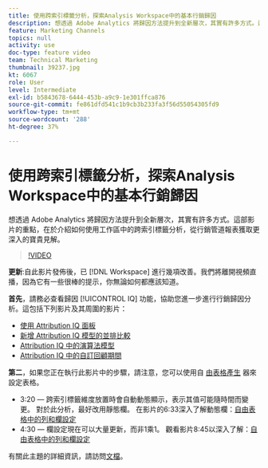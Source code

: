 ```yaml
---
title: 使用跨索引標籤分析，探索Analysis Workspace中的基本行銷歸因
description: 想透過 Adobe Analytics 將歸因方法提升到全新層次，其實有許多方式。這部影片的重點，在於介紹如何使用工作區中的跨索引標籤分析，從行銷管道報表獲取更深入的寶貴見解。
feature: Marketing Channels
topics: null
activity: use
doc-type: feature video
team: Technical Marketing
thumbnail: 39237.jpg
kt: 6067
role: User
level: Intermediate
exl-id: b5843678-6444-453b-a9c9-1e301ffca876
source-git-commit: fe861dfd541c1b9cb3b233fa3f56d55054305fd9
workflow-type: tm+mt
source-wordcount: '288'
ht-degree: 37%

---
```


# 使用跨索引標籤分析，探索Analysis Workspace中的基本行銷歸因

想透過 Adobe Analytics 將歸因方法提升到全新層次，其實有許多方式。這部影片的重點，在於介紹如何使用工作區中的跨索引標籤分析，從行銷管道報表獲取更深入的寶貴見解。

>[!VIDEO](https://video.tv.adobe.com/v/39237/?quality=12&learn=on)

**更新**:自此影片發佈後，已 [!DNL Workspace] 進行幾項改善。我們將離開視頻直播，因為它有一些很棒的提示，你無論如何都應該知道。

**首先**，請務必查看歸因 [!UICONTROL IQ] 功能，協助您進一步進行行銷歸因分析。這包括下列影片及其周圍的影片：

* [使用 Attribution IQ 面板](using-the-attribution-iq-panel.md)
* [新增 Attribution IQ 模型的並排比較](adding-side-by-side-comparisons-of-attribution-iq-models.md)
* [Attribution IQ 中的演算法模型](algorithmic-model-in-attribution-iq.md)
* [Attribution IQ 中的自訂回顧期間](custom-lookback-windows-in-attribution-iq.md)

**第二**，如果您正在執行此影片中的步驟，請注意，您可以使用自 [由表格產生](../building-freeform-tables/using-the-freeform-table-builder-in-analysis-workspace.md) 器來設定表格。

* 3:20 — 跨索引標籤維度放置時會自動動態顯示，表示其值可能隨時間而變更。 對於此分析，最好改用靜態欄。 在影片的6:33深入了解動態欄：[自由表格中的列和欄設定](../building-freeform-tables/row-and-column-settings-in-freeform-tables.md)
* 4:30 — 欄設定現在可以大量更新，而非1乘1。 觀看影片8:45以深入了解：[自由表格中的列和欄設定](../building-freeform-tables/row-and-column-settings-in-freeform-tables.md)


有關此主題的詳細資訊，請訪問[文檔](https://experienceleague.adobe.com/docs/analytics/analyze/analysis-workspace/attribution/models.html?lang=zh-Hant)。
